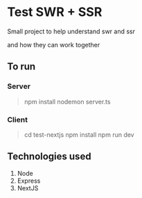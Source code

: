 # Test SWR + SSR

Small project to help understand swr and ssr

and how they can work together

## To run

### Server

> npm install
> nodemon server.ts

### Client

> cd test-nextjs
> npm install
> npm run dev

## Technologies used

1. Node
2. Express
3. NextJS
